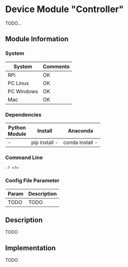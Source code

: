 # Device Module "Controller"

TODO...

## Module Information

### System

| System | Comments |
| --- | --- |
| RPi | OK
| PC Linux | OK
| PC Windows | OK
| Mac | OK

### Dependencies

| Python<br>Module | Install | Anaconda |
| --- | --- | --- |
| - | pip install - | conda install -

### Command Line

    -? <?>

### Config File Parameter

| Param | Description |
| :--- | :--- |
| TODO | TODO

## Description

TODO

## Implementation

TODO
